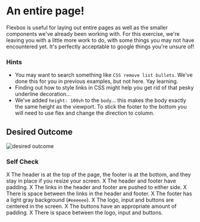 # An entire page!

Flexbox is useful for laying out entire pages as well as the smaller components we've already been working with. For this exercise, we're leaving you with a little more work to do, with some things you may not have encountered yet. It's perfectly acceptable to google things you're unsure of!

### Hints
- You may want to search something like `CSS remove list bullets`.  We've done this for you in previous examples, but not here. Yay learning.
- Finding out how to style links in CSS might help you get rid of that pesky underline decoration...
- We've added `height: 100vh` to the `body`... this makes the body exactly the same height as the viewport. To stick the footer to the bottom you will need to use flex and change the direction to column.

## Desired Outcome
![desired outcome](./desired-outcome.png)

### Self Check

X The header is at the top of the page, the footer is at the bottom, and they stay in place if you resize your screen.
X The header and footer have padding.
X The links in the header and footer are pushed to either side.
X There is space between the links in the header and footer.
X The footer has a light gray background (`#eeeeee`).
X The logo, input and buttons are centered in the screen.
X The buttons have an appropriate amount of padding.
X There is space between the logo, input and buttons.
